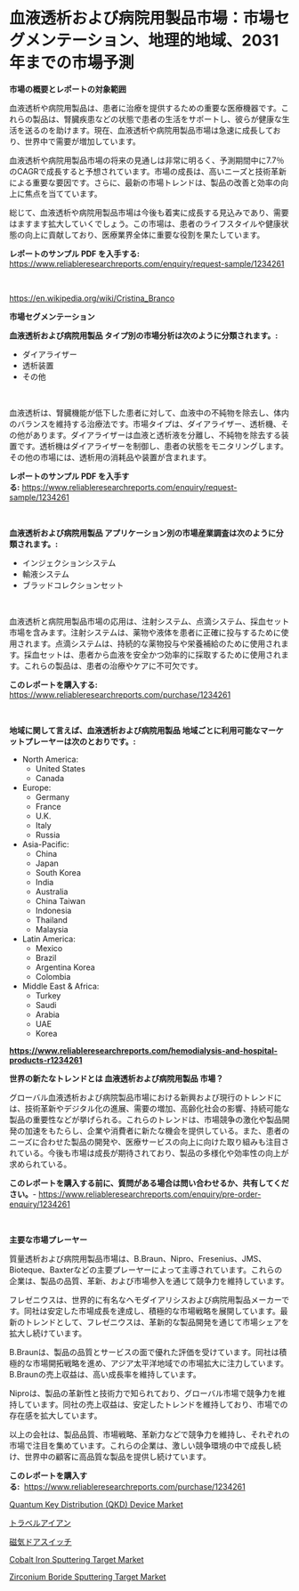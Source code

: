 <p><h1>血液透析および病院用製品市場：市場セグメンテーション、地理的地域、2031年までの市場予測</h1></p><p><strong>市場の概要とレポートの対象範囲</strong></p>
<p><p>血液透析や病院用製品は、患者に治療を提供するための重要な医療機器です。これらの製品は、腎臓疾患などの状態で患者の生活をサポートし、彼らが健康な生活を送るのを助けます。現在、血液透析や病院用製品市場は急速に成長しており、世界中で需要が増加しています。</p><p>血液透析や病院用製品市場の将来の見通しは非常に明るく、予測期間中に7.7％のCAGRで成長すると予想されています。市場の成長は、高いニーズと技術革新による重要な要因です。さらに、最新の市場トレンドは、製品の改善と効率の向上に焦点を当てています。</p><p>総じて、血液透析や病院用製品市場は今後も着実に成長する見込みであり、需要はますます拡大していくでしょう。この市場は、患者のライフスタイルや健康状態の向上に貢献しており、医療業界全体に重要な役割を果たしています。</p></p>
<p><strong>レポートのサンプル PDF を入手する:</strong> <a href="https://www.reliableresearchreports.com/enquiry/request-sample/1234261">https://www.reliableresearchreports.com/enquiry/request-sample/1234261</a></p>
<p>&nbsp;</p>
<p><a href="https://en.wikipedia.org/wiki/Cristina_Branco">https://en.wikipedia.org/wiki/Cristina_Branco</a></p>
<p><strong>市場セグメンテーション</strong></p>
<p><strong>血液透析および病院用製品 タイプ別の市場分析は次のように分類されます。:</strong></p>
<p><ul><li>ダイアライザー</li><li>透析装置</li><li>その他</li></ul></p>
<p>&nbsp;</p>
<p><p>血液透析は、腎臓機能が低下した患者に対して、血液中の不純物を除去し、体内のバランスを維持する治療法です。市場タイプは、ダイアライザー、透析機、その他があります。ダイアライザーは血液と透析液を分離し、不純物を除去する装置です。透析機はダイアライザーを制御し、患者の状態をモニタリングします。その他の市場には、透析用の消耗品や装置が含まれます。</p></p>
<p><strong>レポートのサンプル PDF を入手する:</strong>&nbsp;<a href="https://www.reliableresearchreports.com/enquiry/request-sample/1234261">https://www.reliableresearchreports.com/enquiry/request-sample/1234261</a></p>
<p>&nbsp;</p>
<p><strong> 血液透析および病院用製品 アプリケーション別の市場産業調査は次のように分類されます。:</strong></p>
<p><ul><li>インジェクションシステム</li><li>輸液システム</li><li>ブラッドコレクションセット</li></ul></p>
<p>&nbsp;</p>
<p><p>血液透析と病院用製品市場の応用は、注射システム、点滴システム、採血セット市場を含みます。注射システムは、薬物や液体を患者に正確に投与するために使用されます。点滴システムは、持続的な薬物投与や栄養補給のために使用されます。採血セットは、患者から血液を安全かつ効率的に採取するために使用されます。これらの製品は、患者の治療やケアに不可欠です。</p></p>
<p><strong>このレポートを購入する:</strong>&nbsp; <a href="https://www.reliableresearchreports.com/purchase/1234261">https://www.reliableresearchreports.com/purchase/1234261</a></p>
<p>&nbsp;</p>
<p><strong>地域に関して言えば、血液透析および病院用製品 地域ごとに利用可能なマーケットプレーヤーは次のとおりです。:</strong></p>
<p><ul>
    <li>
        North America:
        <ul>
            <li>United States</li>
            <li>Canada</li>
        </ul>
    </li>
    <li>
        Europe:
        <ul>
            <li>Germany</li>
            <li>France</li>
            <li>U.K.</li>
            <li>Italy</li>
            <li>Russia</li>
        </ul>
    </li>
    <li>
        Asia-Pacific:
        <ul>
            <li>China</li>
            <li>Japan</li>
            <li>South Korea</li>
            <li>India</li>
            <li>Australia</li>
            <li>China Taiwan</li>
            <li>Indonesia</li>
            <li>Thailand</li>
            <li>Malaysia</li>
        </ul>
    </li>
    <li>
        Latin America:
        <ul>
            <li>Mexico</li>
            <li>Brazil</li>
            <li>Argentina Korea</li>
            <li>Colombia</li>
        </ul>
    </li>
    <li>
        Middle East & Africa:
        <ul>
            <li>Turkey</li>
            <li>Saudi</li>
            <li>Arabia</li>
            <li>UAE</li>
            <li>Korea</li>
        </ul>
    </li>
    </ul></p>
<p><strong><a href="https://www.reliableresearchreports.com/hemodialysis-and-hospital-products-r1234261">https://www.reliableresearchreports.com/hemodialysis-and-hospital-products-r1234261</a></strong>&nbsp;</p>
<p><strong>世界の新たなトレンドとは 血液透析および病院用製品 市場？</strong></p>
<p><p>グローバル血液透析および病院製品市場における新興および現行のトレンドには、技術革新やデジタル化の進展、需要の増加、高齢化社会の影響、持続可能な製品の重要性などが挙げられる。これらのトレンドは、市場競争の激化や製品開発の加速をもたらし、企業や消費者に新たな機会を提供している。また、患者のニーズに合わせた製品の開発や、医療サービスの向上に向けた取り組みも注目されている。今後も市場は成長が期待されており、製品の多様化や効率性の向上が求められている。</p></p>
<p><strong>このレポートを購入する前に、質問がある場合は問い合わせるか、共有してください。</strong>- <a href="https://www.reliableresearchreports.com/enquiry/pre-order-enquiry/1234261">https://www.reliableresearchreports.com/enquiry/pre-order-enquiry/1234261</a></p>
<p>&nbsp;</p>
<p><strong>主要な市場プレーヤー</strong></p>
<p><p>質量透析および病院用製品市場は、B.Braun、Nipro、Fresenius、JMS、Bioteque、Baxterなどの主要プレーヤーによって主導されています。これらの企業は、製品の品質、革新、および市場参入を通じて競争力を維持しています。</p><p>フレゼニウスは、世界的に有名なヘモダイアリシスおよび病院用製品メーカーです。同社は安定した市場成長を達成し、積極的な市場戦略を展開しています。最新のトレンドとして、フレゼニウスは、革新的な製品開発を通じて市場シェアを拡大し続けています。</p><p>B.Braunは、製品の品質とサービスの面で優れた評価を受けています。同社は積極的な市場開拓戦略を進め、アジア太平洋地域での市場拡大に注力しています。B.Braunの売上収益は、高い成長率を維持しています。</p><p>Niproは、製品の革新性と技術力で知られており、グローバル市場で競争力を維持しています。同社の売上収益は、安定したトレンドを維持しており、市場での存在感を拡大しています。</p><p>以上の会社は、製品品質、市場戦略、革新力などで競争力を維持し、それぞれの市場で注目を集めています。これらの企業は、激しい競争環境の中で成長し続け、世界中の顧客に高品質な製品を提供し続けています。</p></p>
<p><strong>このレポートを購入する:</strong>&nbsp;&nbsp;<a href="https://www.reliableresearchreports.com/purchase/1234261">https://www.reliableresearchreports.com/purchase/1234261</a></p>
<p><p><a href="https://issuu.com/reportprime-2/docs/quantum-key-distribution-qkd-device-market-size-20">Quantum Key Distribution (QKD) Device Market</a></p><p><a href="https://medium.com/@jaylonlesch1993/%E6%97%85%E8%A1%8C%E7%94%A8%E3%82%A2%E3%82%A4%E3%83%AD%E3%83%B3%E5%B8%82%E5%A0%B4%E5%88%86%E6%9E%90-%E3%81%9D%E3%81%AEcagr-%E5%B8%82%E5%A0%B4%E3%82%BB%E3%82%B0%E3%83%A1%E3%83%B3%E3%83%86%E3%83%BC%E3%82%B7%E3%83%A7%E3%83%B3-%E3%81%8A%E3%82%88%E3%81%B3%E3%82%B0%E3%83%AD%E3%83%BC%E3%83%90%E3%83%AB%E6%A5%AD%E7%95%8C%E6%A6%82%E8%A6%81-4de7e933f2e2">トラベルアイアン</a></p><p><a href="https://medium.com/@orlohagenes_12279/%E7%A3%81%E6%B0%97%E3%83%89%E3%82%A2%E3%82%B9%E3%82%A4%E3%83%83%E3%83%81%E3%81%AE%E5%B8%82%E5%A0%B4%E8%AA%BF%E6%9F%BB%E3%83%AC%E3%83%9D%E3%83%BC%E3%83%88-%E3%81%9D%E3%81%AE%E6%AD%B4%E5%8F%B2%E3%81%8A%E3%82%88%E3%81%B32031%E5%B9%B4%E3%81%BE%E3%81%A7%E3%81%AE%E4%BA%88%E6%B8%AC-dadbe20e12c7">磁気ドアスイッチ</a></p><p><a href="https://github.com/RyleeBauch2023/Market-Research-Report-List-2/blob/main/cobalt-iron-sputtering-target-market.md">Cobalt Iron Sputtering Target Market</a></p><p><a href="https://github.com/AndreanneHane2023/Market-Research-Report-List-1/blob/main/zirconium-boride-sputtering-target-market.md">Zirconium Boride Sputtering Target Market</a></p></p>